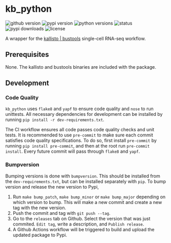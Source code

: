 # kb_python
![github version](https://img.shields.io/badge/Version-0.2.0-informational)
![pypi version](https://img.shields.io/pypi/v/kb-python)
![python versions](https://img.shields.io/pypi/pyversions/kb_python)
![status](https://github.com/pachterlab/kb_python/workflows/CI/badge.svg)
![pypi downloads](https://img.shields.io/pypi/dm/kb-python)
![license](https://img.shields.io/pypi/l/kb-python)

A wrapper for the [kallisto | bustools](https://www.kallistobus.tools) single-cell RNA-seq workflow.

## Prerequisites
None. The kallisto and bustools binaries are included with the package.

## Development
### Code Quality
`kb_python` uses `flake8` and `yapf` to ensure code quality and `nose`
to run unittests. All necessary dependencies for development can be installed
by running `pip install -r dev-requirements.txt`.

The CI workflow ensures all code passes code quality checks and unit tests.
It is recommended to use `pre-commit` to make sure each commit satisfies
code quality specifications. To do so, first install `pre-commit` by running
`pip install pre-commit`, and then at the root run `pre-commit install`.
Every future commit will pass through `flake8` and `yapf`.

### Bumpversion
Bumping versions is done with `bumpversion`. This should be installed from the
`dev-requirements.txt`, but can be installed separately with `pip`. To bump
version and release the new version to Pypi,
1. Run `make bump_patch`, `make bump_minor` or `make bump_major` depending
on which version to bump. This will make a new commit and create a new tag
with the new version.
2. Push the commit and tag with `git push --tag`.
3. Go to the `releases` tab on Github. Select the version that was just commited.
`Edit tag`, write a description, and `Publish release`.
4. A Github Actions workflow will be triggered to build and upload the updated
package to Pypi.
